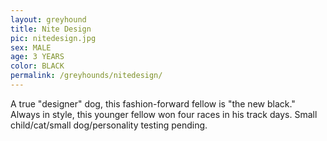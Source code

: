 ```yaml
---
layout: greyhound
title: Nite Design
pic: nitedesign.jpg
sex: MALE
age: 3 YEARS
color: BLACK
permalink: /greyhounds/nitedesign/
---
```


A true "designer" dog, this fashion-forward fellow is "the new black."  Always in style, this younger fellow
won four races in his track days.  Small child/cat/small dog/personality testing pending. 
